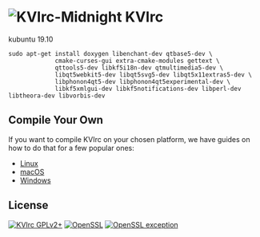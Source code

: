 # ![KVIrc-Midnight](https://github.com/kvirc/KVIrc/wiki/images/KVIrc-midnight.png) KVIrc

kubuntu 19.10
````
sudo apt-get install doxygen libenchant-dev qtbase5-dev \
             cmake-curses-gui extra-cmake-modules gettext \
             qttools5-dev libkf5i18n-dev qtmultimedia5-dev \ 
             libqt5webkit5-dev libqt5svg5-dev libqt5x11extras5-dev \ 
             libphonon4qt5-dev libphonon4qt5experimental-dev \ 
             libkf5xmlgui-dev libkf5notifications-dev libperl-dev libtheora-dev libvorbis-dev
 ````

## Compile Your Own

If you want to compile KVIrc on your chosen platform, we have guides on how to do that for a few popular ones:

* [Linux](https://github.com/kvirc/KVIrc/wiki/installation)
* [macOS](https://github.com/kvirc/KVIrc/wiki/Compiling-KVIrc-on-macOS)
* [Windows](https://github.com/kvirc/KVIrc/wiki/Compiling-KVIrc-on-Windows)

## License

[![KVIrc GPLv2+](https://img.shields.io/badge/KVIrc-GPLv2+-blue.svg)](./COPYING)
[![OpenSSL](https://img.shields.io/badge/OpenSSL-Licence-orange.svg)](./doc/LICENSE-OPENSSL)
[![OpenSSL exception](https://img.shields.io/badge/OpenSSL-Exception-orange.svg)](./doc/LICENSE-OPENSSL)

